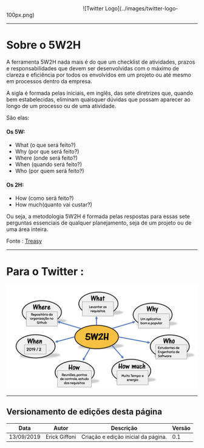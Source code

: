 </br>
</br>
<span style="margin-left: 40%;">![Twitter Logo](../images/twitter-logo-100px.png)</span>

***
# Sobre o 5W2H

A ferramenta 5W2H nada mais é do que um checklist de atividades, prazos e responsabilidades que devem ser desenvolvidas com o máximo de clareza e eficiência por todos os envolvidos em um projeto ou até mesmo em processos dentro da empresa.

A sigla é formada pelas iniciais, em inglês, das sete diretrizes que, quando bem estabelecidas, eliminam quaisquer dúvidas que possam aparecer ao longo de um processo ou de uma atividade.

São elas:

#### Os 5W:

* What (o que será feito?)
* Why (por que será feito?)
* Where (onde será feito?)
* When (quando será feito?)
* Who (por quem será feito?)

#### Os 2H:

* How (como será feito?)
* How much(quanto vai custar?)

Ou seja, a metodologia 5W2H é formada pelas respostas para essas sete perguntas essenciais de qualquer planejamento, seja de um projeto ou de uma área inteira.

Fonte : [Treasy](https://www.treasy.com.br/blog/5w2h/)

***
# Para o Twitter :

<span style="margin-right: 40%;">![5W2H](images/5w2h.png)</span>

***
## Versionamento de edições desta página
| Data | Autor | Descrição | Versão |
|------|-------|-----------|--------|
| 13/09/2019 | Erick Giffoni | Criação e edição inicial da página. | 0.1 |
